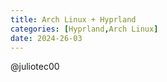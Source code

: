 ```yaml
---
title: Arch Linux + Hyprland
categories: [Hyprland,Arch Linux]
date: 2024-26-03
---
```


@juliotec00